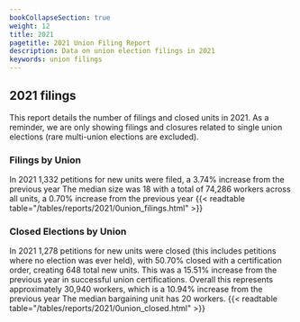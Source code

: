 ```yaml
---
bookCollapseSection: true
weight: 12
title: 2021
pagetitle: 2021 Union Filing Report
description: Data on union election filings in 2021
keywords: union filings
---
```


## 2021 filings

This report details the number of filings and closed units in 2021. As a reminder, we are only showing filings and closures related to single union elections (rare multi-union elections are excluded).

### Filings by Union
In 2021 1,332 petitions for new units were filed, a 3.74% increase from the previous year The median size was 18 with a total of 74,286 workers across all units, a 0.70% increase from the previous year
{{< readtable table="/tables/reports/2021/0union_filings.html" >}}

### Closed Elections by Union
In 2021 1,278 petitions for new units were closed (this includes petitions where no election was ever held), with 50.70% closed with a certification order, creating 648 total new units. This was a 15.51% increase from the previous year in successful union certifications. Overall this represents approximately 30,940 workers, which is a 10.94% increase from the previous year The median bargaining unit has 20 workers.
{{< readtable table="/tables/reports/2021/0union_closed.html" >}}
